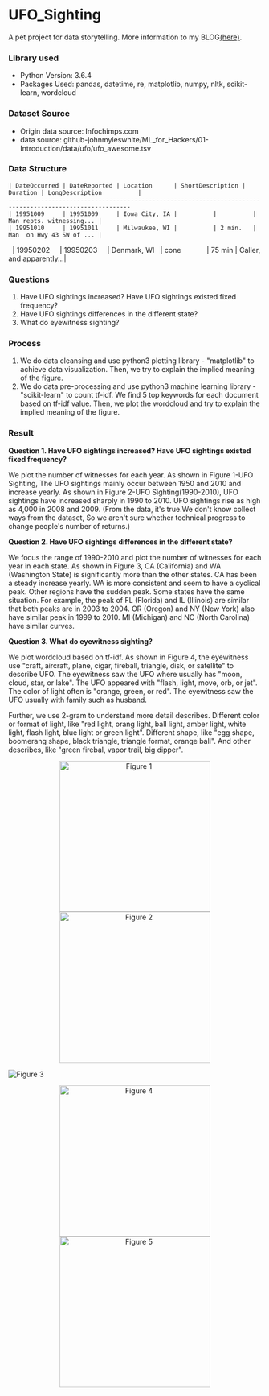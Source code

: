 # UFO_Sighting
A pet project for data storytelling. More information to my BLOG[(here)](http://binda.blog/2018/01/07/ufo_sighting1).

### Library used
* Python Version: 3.6.4 
* Packages Used: pandas, datetime, re, matplotlib, numpy, nltk, scikit-learn, wordcloud

### Dataset Source
* Origin data source: Infochimps.com
* data source: github-johnmyleswhite/ML_for_Hackers/01-Introduction/data/ufo/ufo_awesome.tsv

### Data Structure

	| DateOccurred | DateReported | Location      | ShortDescription | Duration | LongDescription          |
    --------------------------------------------------------------------------------------------------------
	| 19951009     | 19951009     | Iowa City, IA | 	 	 |          | Man repts. witnessing... |
	| 19951010     | 19951011     | Milwaukee, WI | 	 	 | 2 min.   | Man  on Hwy 43 SW of ... |
    	| 19950202     | 19950203     |	Denmark, WI   | cone             | 75 min   | Caller, and apparently...|

### Questions
1. Have UFO sightings increased? Have UFO sightings existed fixed frequency?
2. Have UFO sightings differences in the different state?
3. What do eyewitness sighting?

### Process

1. We do data cleansing and use python3 plotting library - "matplotlib" to achieve data visualization. Then, we try to explain the implied meaning of the figure. 
2. We do data pre-processing and use python3 machine learning library - "scikit-learn" to count tf-idf. We find 5 top keywords for each document based on tf-idf value. Then, we plot the wordcloud and try to explain the implied meaning of the figure.

### Result

__Question 1. Have UFO sightings increased? Have UFO sightings existed fixed frequency?__

We plot the number of witnesses for each year. As shown in Figure 1-UFO Sighting, The UFO sightings mainly occur between 1950 and 2010 and increase yearly. As shown in Figure 2-UFO Sighting(1990-2010), UFO sightings have increased sharply in 1990 to 2010. UFO sightings rise as high as 4,000 in 2008 and 2009.
(From the data, it's true.We don't know collect ways from the dataset, So we aren't sure whether technical progress to change people's number of returns.)

__Question 2. Have UFO sightings differences in the different state?__

We focus the range of 1990-2010 and plot the number of witnesses for each year in each state. As shown in Figure 3, CA (California) and WA (Washington State) is significantly more than the other states. CA has been a steady increase yearly. WA is more consistent and seem to have a cyclical peak. Other regions have the sudden peak. Some states have the same situation. For example, the peak of FL (Florida) and IL (Illinois) are similar that both peaks are in 2003 to 2004. OR (Oregon) and NY (New York) also have similar peak in 1999 to 2010. MI (Michigan) and NC (North Carolina) have similar curves.

__Question 3. What do eyewitness sighting?__

We plot wordcloud based on tf-idf. As shown in Figure 4, the eyewitness use "craft, aircraft, plane, cigar, fireball, triangle, disk, or satellite" to describe UFO. The eyewitness saw the UFO where usually has "moon, cloud, star, or lake". The UFO appeared with "flash, light, move, orb, or jet". The color of light often is "orange, green, or red". The eyewitness saw the UFO usually with family such as husband.

Further, we use 2-gram to understand more detail describes. Different color or format of light, like "red light, orang light, ball light, amber light, white light, flash light, blue light or green light". Different shape, like "egg shape, boomerang shape, black triangle, triangle format, orange ball". And other describes, like "green firebal, vapor trail, big dipper".

<div align="center">
	<img src="https://i.imgur.com/SKwTHR9.png" height="300px" alt="Figure 1" >
	<img src="https://i.imgur.com/g1OY3e9.png" height="300px" alt="Figure 2" >
</div>

![Figure 3](https://i.imgur.com/fEh23TJ.png "Figure 3")

<div align="center">
	<img src="https://i.imgur.com/HBfccgC.png" height="300px" alt="Figure 4" >
	<img src="https://i.imgur.com/oUqgeBR.png" height="300px" alt="Figure 5" >
</div>
